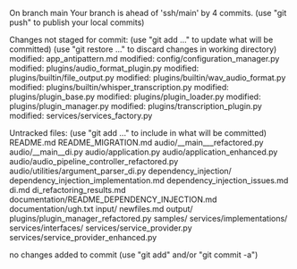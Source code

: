On branch main
Your branch is ahead of 'ssh/main' by 4 commits.
  (use "git push" to publish your local commits)

Changes not staged for commit:
  (use "git add <file>..." to update what will be committed)
  (use "git restore <file>..." to discard changes in working directory)
	modified:   app_antipattern.md
	modified:   config/configuration_manager.py
	modified:   plugins/audio_format_plugin.py
	modified:   plugins/builtin/file_output.py
	modified:   plugins/builtin/wav_audio_format.py
	modified:   plugins/builtin/whisper_transcription.py
	modified:   plugins/plugin_base.py
	modified:   plugins/plugin_loader.py
	modified:   plugins/plugin_manager.py
	modified:   plugins/transcription_plugin.py
	modified:   services/services_factory.py

Untracked files:
  (use "git add <file>..." to include in what will be committed)
	README.md
	README_MIGRATION.md
	audio/__main___refactored.py
	audio/__main__di.py
	audio/application.py
	audio/application_enhanced.py
	audio/audio_pipeline_controller_refactored.py
	audio/utilities/argument_parser_di.py
	dependency_injection/
	dependency_injection_implementation.md
	dependency_injection_issues.md
	di.md
	di_refactoring_results.md
	documentation/README_DEPENDENCY_INJECTION.md
	documentation/ugh.txt
	input/
	newfiles.md
	output/
	plugins/plugin_manager_refactored.py
	samples/
	services/implementations/
	services/interfaces/
	services/service_provider.py
	services/service_provider_enhanced.py

no changes added to commit (use "git add" and/or "git commit -a")
